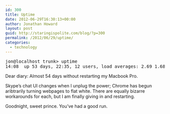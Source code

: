 ```yaml
---
id: 300
title: Uptime
date: 2012-06-29T16:30:13+00:00
author: Jonathan Howard
layout: post
guid: http://staringispolite.com/blog/?p=300
permalink: /2012/06/29/uptime/
categories:
  - technology
---
```

<pre>jon@localhost trunk&gt; uptime
14:08  up 53 days, 22:35, 12 users, load averages: 2.69 1.68 1.50</pre>

Dear diary: Almost 54 days without restarting my Macbook Pro.

Skype&#8217;s chat UI changes when I unplug the power; Chrome has begun aribtrarily turning webpages to flat white. There are equally bizarre workarounds for each, but I am finally giving in and restarting.

Goodnight, sweet prince. You&#8217;ve had a good run.